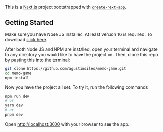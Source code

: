 This is a [Next.js](https://nextjs.org/) project bootstrapped with [`create-next-app`](https://github.com/vercel/next.js/tree/canary/packages/create-next-app).

## Getting Started

Make sure you have Node JS installed. At least version 16 is required. To download [click here](https://nodejs.org/en).

After both Node JS and NPM are installed, open your terminal and navigate to any directory you would like to have the project on. Then, clone this repo by pasting this into the terminal:

```bash
git clone https://github.com/agustinsiles/memo-game.git
cd memo-game
npm install
```

Now you have the project all set. To try it, run the following commands

```bash
npm run dev
# or
yarn dev
# or
pnpm dev
```

Open [http://localhost:3000](http://localhost:3000) with your browser to see the app.
